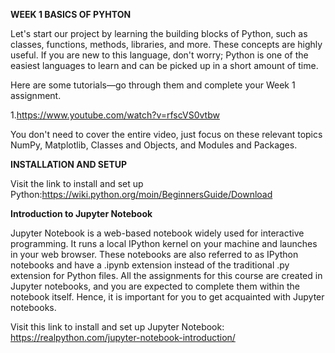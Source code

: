 **WEEK 1 BASICS OF PYHTON**

Let's start our project by learning the building blocks of Python, such as classes, functions, methods, libraries, and more. These concepts are highly useful. If you are new to this language, don't worry; Python is one of the easiest languages to learn and can be picked up in a short amount of time. 

Here are some tutorials—go through them and complete your Week 1 assignment.

1.https://www.youtube.com/watch?v=rfscVS0vtbw

You don't need to cover the entire video, just focus on these relevant topics NumPy, Matplotlib, Classes and Objects, and Modules and Packages.

**INSTALLATION AND SETUP**

Visit the link to install and set up Python:https://wiki.python.org/moin/BeginnersGuide/Download

**Introduction to Jupyter Notebook**

Jupyter Notebook is a web-based notebook widely used for interactive programming. It runs a local IPython kernel on your machine and launches in your web browser. These notebooks are also referred to as IPython notebooks and have a .ipynb extension instead of the traditional .py extension for Python files. All the assignments for this course are created in Jupyter notebooks, and you are expected to complete them within the notebook itself. Hence, it is important for you to get acquainted with Jupyter notebooks.

Visit this link to install and set up Jupyter Notebook: https://realpython.com/jupyter-notebook-introduction/ 




